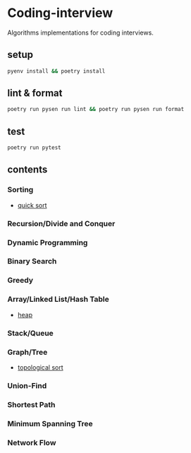 # Coding-interview

Algorithms implementations for coding interviews.

## setup

```sh
pyenv install && poetry install
```

## lint & format

```sh
poetry run pysen run lint && poetry run pysen run format
```

## test

```sh
poetry run pytest
```

## contents

### Sorting

- [quick sort](./test_quicksort.py)

### Recursion/Divide and Conquer

### Dynamic Programming

### Binary Search

### Greedy

### Array/Linked List/Hash Table

- [heap](./test_heap.py)

### Stack/Queue

### Graph/Tree

- [topological sort](./test_topological_sort.py)

### Union-Find

### Shortest Path

### Minimum Spanning Tree

### Network Flow
